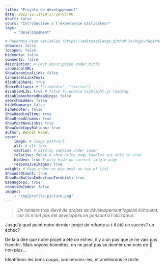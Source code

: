 ```yaml
---
title: "Projets de développement"
date: 2022-12-11T10:27:28-05:00
draft: false
cours: "Introduction a l'experience utilisateur"
tags: 
    - "Developpement"

# PaperMod Page Variables (https://adityatelange.github.io/hugo-PaperMod/posts/papermod/papermod-variables/#page-variables)
showtoc: false
tocopen: false
hidemeta: false
comments: false
description: # Post description under title
canonicalURL: 
ShowCanonicalLink: false
CanonicalLinkText:
disableShare: true
ShareButtons: # ["linkedin", "twitter"]
disableHLJS: true # false to enable highlight.js loading
disableAnchoredHeadings: false
searchHidden: false
hideSummary: false
hideFooter: false
ShowReadingTime: true
ShowBreadCrumbs: true
ShowPostNavLinks: true
ShowCodeCopyButtons: true
author: Benoit Hamel
cover:
    image: # image path/url
    alt: # alt text
    caption: # display caption under cover
    relative: false # when using page bundles set this to true
    hidden: true # only hide on current single page
    responsiveImages: true
weight: # Page order or pin post on top of list
ShowWordCount: true
ShowRssButtonInSectionTermList: true
UseHugoToc: true
robotsNoIndex: false
images:
    - "img/profile-picture.png"
---
```


> *Un nombre trop élevé de projets de développement logiciel échouent,*
> *car ils n'ont pas été développés en pensant à l'utilisateur.*
<!--more-->

Jusqu'à quel point notre dernier projet de refonte a-t-il été un succès? un échec?

De là à dire que notre projet a été un échec, il y a un pas que je ne vais pas
franchir. Mais soyons honnêtes, on ne peut pas se donner une note de :100: non plus...

Identifions les bons coups, conservons-les, et améliorons le reste.